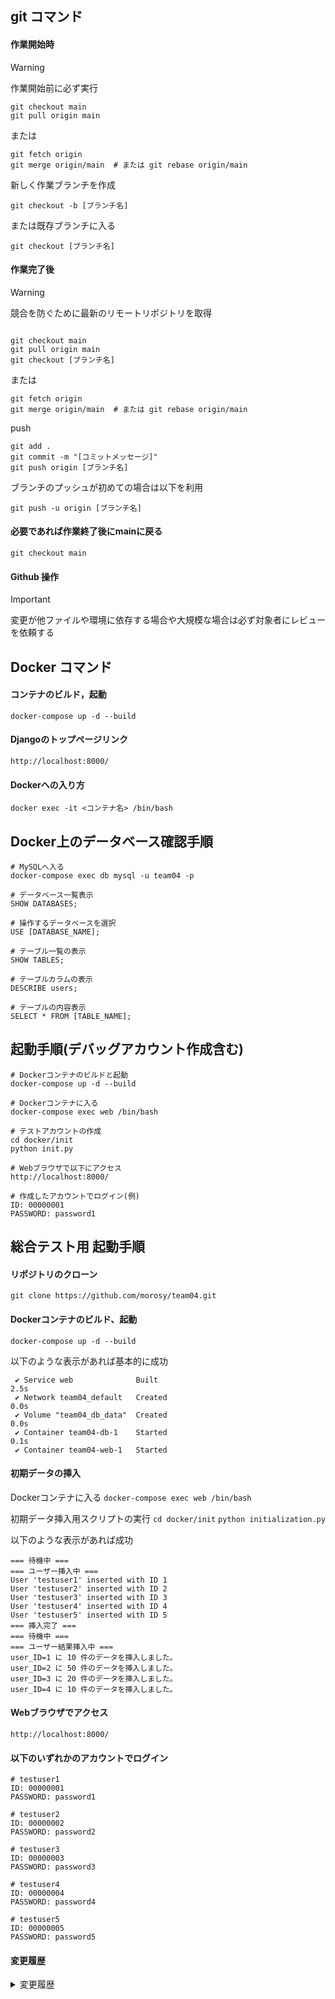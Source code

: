 ## git コマンド

#### 作業開始時
> [!WARNING]
> 作業開始前に必ず実行
```
git checkout main
git pull origin main
```
または
```
git fetch origin
git merge origin/main  # または git rebase origin/main
```

新しく作業ブランチを作成
```
git checkout -b [ブランチ名]
```

または既存ブランチに入る
```
git checkout [ブランチ名]
```


#### 作業完了後

> [!WARNING]
> 競合を防ぐために最新のリモートリポジトリを取得
```

git checkout main
git pull origin main
git checkout [ブランチ名]
```
または
```
git fetch origin
git merge origin/main  # または git rebase origin/main
```

push
```
git add .
git commit -m "[コミットメッセージ]"
git push origin [ブランチ名]
```

ブランチのプッシュが初めての場合は以下を利用
```
git push -u origin [ブランチ名]
```


#### 必要であれば作業終了後にmainに戻る
```
git checkout main
```


#### Github 操作
> [!IMPORTANT]
> 変更が他ファイルや環境に依存する場合や大規模な場合は必ず対象者にレビューを依頼する


## Docker コマンド
#### コンテナのビルド，起動
```
docker-compose up -d --build
```

#### Djangoのトップページリンク
```
http://localhost:8000/
```

#### Dockerへの入り方
```
docker exec -it <コンテナ名> /bin/bash
```

## Docker上のデータベース確認手順
```
# MySQLへ入る
docker-compose exec db mysql -u team04 -p

# データベース一覧表示
SHOW DATABASES;

# 操作するデータベースを選択
USE [DATABASE_NAME];

# テーブル一覧の表示
SHOW TABLES;

# テーブルカラムの表示
DESCRIBE users;

# テーブルの内容表示
SELECT * FROM [TABLE_NAME];
```

## 起動手順(デバッグアカウント作成含む)
```
# Dockerコンテナのビルドと起動
docker-compose up -d --build

# Dockerコンテナに入る
docker-compose exec web /bin/bash

# テストアカウントの作成
cd docker/init
python init.py

# Webブラウザで以下にアクセス
http://localhost:8000/

# 作成したアカウントでログイン(例)
ID: 00000001
PASSWORD: password1
```

## 総合テスト用 起動手順

#### リポジトリのクローン
`git clone https://github.com/morosy/team04.git`

#### Dockerコンテナのビルド、起動
`docker-compose up -d --build`

以下のような表示があれば基本的に成功
```
 ✔ Service web              Built                                                                                                   2.5s 
 ✔ Network team04_default   Created                                                                                                 0.0s 
 ✔ Volume "team04_db_data"  Created                                                                                                 0.0s 
 ✔ Container team04-db-1    Started                                                                                                 0.1s 
 ✔ Container team04-web-1   Started 
```

#### 初期データの挿入
Dockerコンテナに入る
`docker-compose exec web /bin/bash`

初期データ挿入用スクリプトの実行
`cd docker/init`
`python initialization.py`

以下のような表示があれば成功
```
=== 待機中 ===
=== ユーザー挿入中 ===
User 'testuser1' inserted with ID 1
User 'testuser2' inserted with ID 2
User 'testuser3' inserted with ID 3
User 'testuser4' inserted with ID 4
User 'testuser5' inserted with ID 5
=== 挿入完了 ===
=== 待機中 ===
=== ユーザー結果挿入中 ===
user_ID=1 に 10 件のデータを挿入しました。
user_ID=2 に 50 件のデータを挿入しました。
user_ID=3 に 20 件のデータを挿入しました。
user_ID=4 に 10 件のデータを挿入しました。
```

#### Webブラウザでアクセス
`http://localhost:8000/`

#### 以下のいずれかのアカウントでログイン
```
# testuser1
ID: 00000001
PASSWORD: password1

# testuser2
ID: 00000002
PASSWORD: password2

# testuser3
ID: 00000003
PASSWORD: password3

# testuser4
ID: 00000004
PASSWORD: password4

# testuser5
ID: 00000005
PASSWORD: password5
```



#### 変更履歴
<details>
<summary>
変更履歴
</summary>

- 2025/06/10 初期バージョン
- 2025/06/11 dockerfile関連記述追加
- 2025/06/19 内容全削除
- 2025/06/23 内容の全更新 簡単なgitコマンドの記述
- 2025/06/29 Docker コマンドの追加
- 2025/07/03 MySQL用コマンドの追加
- 2025/07/03 デバッグ開始の記述追加
- 2025/07/04 記述の整理
- 2025/07/04 総合テスト用記述の追加
</details>